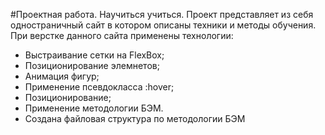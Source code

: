 #Проектная работа. Научиться учиться.
Проект представляет из себя одностраничный сайт в котором описаны техники и методы обучения.
При верстке данного сайта применены технологии:
* Выстраивание сетки на FlexBox;
* Позиционирование элемнетов;
* Анимация фигур;
* Применение псевдокласса :hover;
* Позиционирование;
* Применение методологии БЭМ.
* Создана файловая структура по методологии БЭМ


